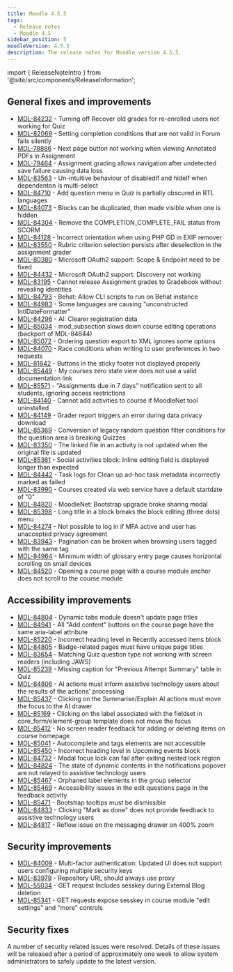 ```yaml
---
title: Moodle 4.5.5
tags:
  - Release notes
  - Moodle 4.5
sidebar_position: 5
moodleVersion: 4.5.5
description: The release notes for Moodle version 4.5.5.
---
```


import { ReleaseNoteIntro } from '@site/src/components/ReleaseInformation';

<ReleaseNoteIntro releaseName={frontMatter.moodleVersion} />

## General fixes and improvements
<!-- cspell:disable -->
- [MDL-84232](https://tracker.moodle.org/browse/MDL-84232) - Turning off Recover old grades for re-enrolled users not working for Quiz
- [MDL-82069](https://tracker.moodle.org/browse/MDL-82069) - Setting completion conditions that are not valid in Forum fails silently
- [MDL-78886](https://tracker.moodle.org/browse/MDL-78886) - Next page button not working when viewing Annotated PDFs in Assignment
- [MDL-79464](https://tracker.moodle.org/browse/MDL-79464) - Assignment grading allows navigation after undetected save failure causing data loss
- [MDL-83563](https://tracker.moodle.org/browse/MDL-83563) - Un-intuitive behaviour of disabledIf and hideIf when dependenton is multi-select
- [MDL-84710](https://tracker.moodle.org/browse/MDL-84710) - Add question menu in Quiz is partially obscured in RTL languages
- [MDL-84073](https://tracker.moodle.org/browse/MDL-84073) - Blocks can be duplicated, then made visible when one is hidden
- [MDL-84304](https://tracker.moodle.org/browse/MDL-84304) - Remove the COMPLETION_COMPLETE_FAIL status from SCORM
- [MDL-84128](https://tracker.moodle.org/browse/MDL-84128) - Incorrect orientation when using PHP GD in EXIF remover
- [MDL-83550](https://tracker.moodle.org/browse/MDL-83550) - Rubric criterion selection persists after deselection in the assignment grader
- [MDL-80380](https://tracker.moodle.org/browse/MDL-80380) - Microsoft OAuth2 support: Scope & Endpoint need to be fixed
- [MDL-84432](https://tracker.moodle.org/browse/MDL-84432) - Microsoft OAuth2 support: Discovery not working
- [MDL-83195](https://tracker.moodle.org/browse/MDL-83195) - Cannot release Assignment grades to Gradebook without revealing identities
- [MDL-84793](https://tracker.moodle.org/browse/MDL-84793) - Behat: Allow CLI scripts to run on Behat instance
- [MDL-84983](https://tracker.moodle.org/browse/MDL-84983) - Some languages are causing "unconstructed IntlDateFormatter"
- [MDL-84296](https://tracker.moodle.org/browse/MDL-84296) - AI: Clearer registration data
- [MDL-85034](https://tracker.moodle.org/browse/MDL-85034) - mod_subsection slows down course editing operations (backport of MDL-84844)
- [MDL-85072](https://tracker.moodle.org/browse/MDL-85072) - Ordering question export to XML ignores some options
- [MDL-84070](https://tracker.moodle.org/browse/MDL-84070) - Race conditions when writing to user preferences in two requests
- [MDL-81842](https://tracker.moodle.org/browse/MDL-81842) - Buttons in the sticky footer not displayed properly
- [MDL-85449](https://tracker.moodle.org/browse/MDL-85449) - My courses zero state view does not use a valid documentation link
- [MDL-85571](https://tracker.moodle.org/browse/MDL-85571) - "Assignments due in 7 days" notification sent to all students, ignoring access restrictions
- [MDL-84140](https://tracker.moodle.org/browse/MDL-84140) - Cannot add activities to course if MoodleNet tool uninstalled
- [MDL-84149](https://tracker.moodle.org/browse/MDL-84149) - Grader report triggers an error during data privacy download
- [MDL-85369](https://tracker.moodle.org/browse/MDL-85369) - Conversion of legacy random question filter conditions for the question area is breaking Quizzes
- [MDL-83350](https://tracker.moodle.org/browse/MDL-83350) - The linked file in an activity is not updated when the original file is updated
- [MDL-85361](https://tracker.moodle.org/browse/MDL-85361) - Social activities block: Inline editing field is displayed longer than expected
- [MDL-84442](https://tracker.moodle.org/browse/MDL-84442) - Task logs for Clean up ad-hoc task metadata incorrectly marked as failed
- [MDL-83990](https://tracker.moodle.org/browse/MDL-83990) - Courses created via web service have a default startdate of "0"
- [MDL-84820](https://tracker.moodle.org/browse/MDL-84820) - MoodleNet: Bootstrap upgrade broke sharing modal
- [MDL-85398](https://tracker.moodle.org/browse/MDL-85398) - Long title in a block breaks the block editing (three dots) menu
- [MDL-84274](https://tracker.moodle.org/browse/MDL-84274) - Not possible to log in if MFA active and user has unaccepted privacy agreement
- [MDL-83943](https://tracker.moodle.org/browse/MDL-83943) - Pagination can be broken when browsing users tagged with the same tag
- [MDL-84964](https://tracker.moodle.org/browse/MDL-84964) - Minimum width of glossary entry page causes horizontal scrolling on small devices
- [MDL-84520](https://tracker.moodle.org/browse/MDL-84520) - Opening a course page with a course module anchor does not scroll to the course module
<!-- cspell:enable -->

## Accessibility improvements
<!-- cspell:disable -->
- [MDL-84804](https://tracker.moodle.org/browse/MDL-84804) - Dynamic tabs module doesn't update page titles
- [MDL-84941](https://tracker.moodle.org/browse/MDL-84941) - All "Add content" buttons on the course page have the same aria-label attribute
- [MDL-85220](https://tracker.moodle.org/browse/MDL-85220) - Incorrect heading level in Recently accessed items block
- [MDL-84805](https://tracker.moodle.org/browse/MDL-84805) - Badge-related pages must have unique page titles
- [MDL-83654](https://tracker.moodle.org/browse/MDL-83654) - Matching Quiz question type not working with screen readers (including JAWS)
- [MDL-85239](https://tracker.moodle.org/browse/MDL-85239) - Missing caption for "Previous Attempt Summary" table in Quiz
- [MDL-84806](https://tracker.moodle.org/browse/MDL-84806) - AI actions must inform assistive technology users about the results of the actions' processing
- [MDL-85437](https://tracker.moodle.org/browse/MDL-85437) - Clicking on the Summarise/Explain AI actions must move the focus to the AI drawer
- [MDL-85169](https://tracker.moodle.org/browse/MDL-85169) - Clicking on the label associated with the fieldset in core_form/element-group template does not move the focus
- [MDL-85412](https://tracker.moodle.org/browse/MDL-85412) - No screen reader feedback for adding or deleting items on course homepage
- [MDL-85041](https://tracker.moodle.org/browse/MDL-85041) - Autocomplete and tags elements are not accessible
- [MDL-85450](https://tracker.moodle.org/browse/MDL-85450) - Incorrect heading level in Upcoming events block
- [MDL-84732](https://tracker.moodle.org/browse/MDL-84732) - Modal focus lock can fail after exiting nested lock region
- [MDL-84824](https://tracker.moodle.org/browse/MDL-84824) - The state of dynamic contents in the notifications popover are not relayed to assistive technology users
- [MDL-85467](https://tracker.moodle.org/browse/MDL-85467) - Orphaned label elements in the group selector
- [MDL-85469](https://tracker.moodle.org/browse/MDL-85469) - Accessibility issues in the edit questions page in the feedback activity
- [MDL-85471](https://tracker.moodle.org/browse/MDL-85471) - Bootstrap tooltips must be dismissible
- [MDL-84833](https://tracker.moodle.org/browse/MDL-84833) - Clicking "Mark as done" does not provide feedback to assistive technology users
- [MDL-84817](https://tracker.moodle.org/browse/MDL-84817) - Reflow issue on the messaging drawer on 400% zoom
<!-- cspell:enable -->

## Security improvements
<!-- cspell:disable -->
- [MDL-84009](https://tracker.moodle.org/browse/MDL-84009) - Multi-factor authentication: Updated UI does not support users configuring multiple security keys
- [MDL-83979](https://tracker.moodle.org/browse/MDL-83979) - Repository URL should always use proxy
- [MDL-55034](https://tracker.moodle.org/browse/MDL-55034) - GET request Includes sesskey during External Blog deletion
- [MDL-85341](https://tracker.moodle.org/browse/MDL-85341) - GET requests expose sesskey in course module "edit settings" and "more" controls
<!-- cspell:enable -->

## Security fixes

A number of security related issues were resolved. Details of these issues will be released after a period of approximately one week to allow system administrators to safely update to the latest version.
